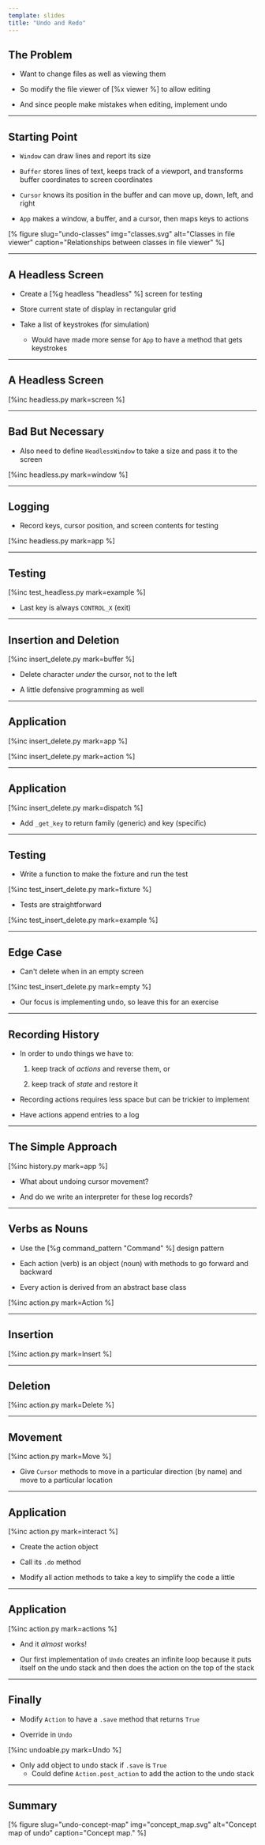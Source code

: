 ```yaml
---
template: slides
title: "Undo and Redo"
---
```


## The Problem

-   Want to change files as well as viewing them

-   So modify the file viewer of [%x viewer %] to allow editing

-   And since people make mistakes when editing, implement undo

---

## Starting Point

-   `Window` can draw lines and report its size

-   `Buffer` stores lines of text,
    keeps track of a viewport,
    and transforms buffer coordinates to screen coordinates

-   `Cursor` knows its position in the buffer
    and can move up, down, left, and right

-   `App` makes a window, a buffer, and a cursor,
    then maps keys to actions

[% figure
   slug="undo-classes"
   img="classes.svg"
   alt="Classes in file viewer"
   caption="Relationships between classes in file viewer"
%]

---

## A Headless Screen

-   Create a [%g headless "headless" %] screen for testing

-   Store current state of display in rectangular grid

-   Take a list of keystrokes (for simulation)

    -   Would have made more sense for `App` to have a method
        that gets keystrokes

---

## A Headless Screen

[%inc headless.py mark=screen %]

---

## Bad But Necessary

-   Also need to define `HeadlessWindow` to take a size
    and pass it to the screen

[%inc headless.py mark=window %]

---

## Logging

-   Record keys, cursor position, and screen contents for testing

[%inc headless.py mark=app %]

---

## Testing

[%inc test_headless.py mark=example %]

-   Last key is always `CONTROL_X` (exit)

---

## Insertion and Deletion

[%inc insert_delete.py mark=buffer %]

-   Delete character *under* the cursor, not to the left

-   A little defensive programming as well

---

## Application

[%inc insert_delete.py mark=app %]

[%inc insert_delete.py mark=action %]

---

## Application

[%inc insert_delete.py mark=dispatch %]

-   Add `_get_key` to return family (generic) and key (specific)

---

## Testing

-   Write a function to make the fixture and run the test

[%inc test_insert_delete.py mark=fixture %]

-   Tests are straightforward

[%inc test_insert_delete.py mark=example %]

---

<!--# class="aside" -->

## Edge Case

-   Can't delete when in an empty screen

[%inc test_insert_delete.py mark=empty %]

-   Our focus is implementing undo, so leave this for an exercise

---

## Recording History

-   In order to undo things we have to:

    1.  keep track of *actions* and reverse them, or

    2.  keep track of *state* and restore it

-   Recording actions requires less space but can be trickier to implement

-   Have actions append entries to a log

---

## The Simple Approach

[%inc history.py mark=app %]

-   What about undoing cursor movement?

-   And do we write an interpreter for these log records?

---

## Verbs as Nouns

-   Use the [%g command_pattern "Command" %] design pattern

-   Each action (verb) is an object (noun)
    with methods to go forward and backward

-   Every action is derived from an abstract base class

[%inc action.py mark=Action %]

---

## Insertion

[%inc action.py mark=Insert %]

---

## Deletion

[%inc action.py mark=Delete %]

---

## Movement

[%inc action.py mark=Move %]

-   Give `Cursor` methods to move in a particular direction (by name)
    and move to a particular location

---

## Application

[%inc action.py mark=interact %]

-   Create the action object

-   Call its `.do` method

-   Modify all action methods to take a key to simplify the code a little

---

## Application

[%inc action.py mark=actions %]

-   And it *almost* works!

-   Our first implementation of `Undo` creates an infinite loop
    because it puts itself on the undo stack
    and then does the action on the top of the stack

---

## Finally

-   Modify `Action` to have a `.save` method that returns `True`

-   Override in `Undo`

[%inc undoable.py mark=Undo %]

-   Only add object to undo stack if `.save` is `True`
    -   Could define `Action.post_action`
        to add the action to the undo stack

---

<!--# class="summary" -->

## Summary

[% figure
   slug="undo-concept-map"
   img="concept_map.svg"
   alt="Concept map of undo"
   caption="Concept map."
%]
